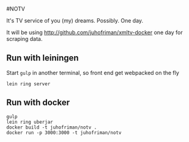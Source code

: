 #NOTV

It's TV service of you (my) dreams. Possibly. One day.

It will be using http://github.com/juhofriman/xmltv-docker one day for
scraping data.

## Run with leiningen

Start ```gulp``` in another terminal, so front end get webpacked on the fly

```
lein ring server
```

## Run with docker

```
gulp
lein ring uberjar
docker build -t juhofriman/notv .
docker run -p 3000:3000 -t juhofriman/notv
```
